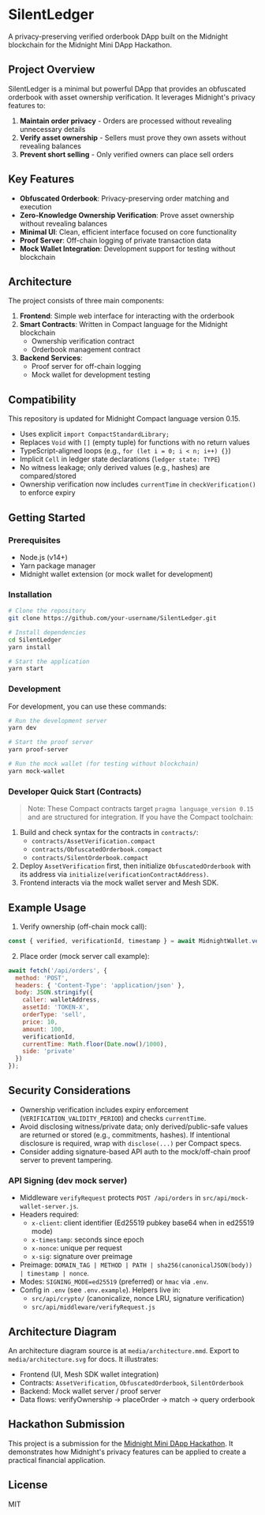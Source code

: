 # SilentLedger

A privacy-preserving verified orderbook DApp built on the Midnight blockchain for the Midnight Mini DApp Hackathon.

## Project Overview

SilentLedger is a minimal but powerful DApp that provides an obfuscated orderbook with asset ownership verification. It leverages Midnight's privacy features to:

1. **Maintain order privacy** - Orders are processed without revealing unnecessary details
2. **Verify asset ownership** - Sellers must prove they own assets without revealing balances
3. **Prevent short selling** - Only verified owners can place sell orders

## Key Features

- **Obfuscated Orderbook**: Privacy-preserving order matching and execution
- **Zero-Knowledge Ownership Verification**: Prove asset ownership without revealing balances
- **Minimal UI**: Clean, efficient interface focused on core functionality
- **Proof Server**: Off-chain logging of private transaction data
- **Mock Wallet Integration**: Development support for testing without blockchain

## Architecture

The project consists of three main components:

1. **Frontend**: Simple web interface for interacting with the orderbook
2. **Smart Contracts**: Written in Compact language for the Midnight blockchain
   - Ownership verification contract
   - Orderbook management contract
3. **Backend Services**: 
   - Proof server for off-chain logging
   - Mock wallet for development testing

## Compatibility

This repository is updated for Midnight Compact language version 0.15.

- Uses explicit `import CompactStandardLibrary;`
- Replaces `Void` with `[]` (empty tuple) for functions with no return values
- TypeScript-aligned loops (e.g., `for (let i = 0; i < n; i++) {}`)
- Implicit `Cell` in ledger state declarations (`ledger state: TYPE`)
- No witness leakage; only derived values (e.g., hashes) are compared/stored
- Ownership verification now includes `currentTime` in `checkVerification()` to enforce expiry

## Getting Started

### Prerequisites

- Node.js (v14+)
- Yarn package manager
- Midnight wallet extension (or mock wallet for development)

### Installation

```bash
# Clone the repository
git clone https://github.com/your-username/SilentLedger.git

# Install dependencies
cd SilentLedger
yarn install

# Start the application
yarn start
```

### Development

For development, you can use these commands:

```bash
# Run the development server
yarn dev

# Start the proof server
yarn proof-server

# Run the mock wallet (for testing without blockchain)
yarn mock-wallet
```

### Developer Quick Start (Contracts)

> Note: These Compact contracts target `pragma language_version 0.15` and are structured for integration. If you have the Compact toolchain:

1. Build and check syntax for the contracts in `contracts/`:
   - `contracts/AssetVerification.compact`
   - `contracts/ObfuscatedOrderbook.compact`
   - `contracts/SilentOrderbook.compact`
2. Deploy `AssetVerification` first, then initialize `ObfuscatedOrderbook` with its address via `initialize(verificationContractAddress)`.
3. Frontend interacts via the mock wallet server and Mesh SDK.

## Example Usage

1. Verify ownership (off-chain mock call):

```js
const { verified, verificationId, timestamp } = await MidnightWallet.verifyOwnership('TOKEN-X', 100);
```

2. Place order (mock server call example):

```js
await fetch('/api/orders', {
  method: 'POST',
  headers: { 'Content-Type': 'application/json' },
  body: JSON.stringify({
    caller: walletAddress,
    assetId: 'TOKEN-X',
    orderType: 'sell',
    price: 10,
    amount: 100,
    verificationId,
    currentTime: Math.floor(Date.now()/1000),
    side: 'private'
  })
});
```

## Security Considerations

- Ownership verification includes expiry enforcement (`VERIFICATION_VALIDITY_PERIOD`) and checks `currentTime`.
- Avoid disclosing witness/private data; only derived/public-safe values are returned or stored (e.g., commitments, hashes). If intentional disclosure is required, wrap with `disclose(...)` per Compact specs.
- Consider adding signature-based API auth to the mock/off-chain proof server to prevent tampering.

### API Signing (dev mock server)

- Middleware `verifyRequest` protects `POST /api/orders` in `src/api/mock-wallet-server.js`.
- Headers required:
  - `x-client`: client identifier (Ed25519 pubkey base64 when in ed25519 mode)
  - `x-timestamp`: seconds since epoch
  - `x-nonce`: unique per request
  - `x-sig`: signature over preimage
- Preimage: `DOMAIN_TAG | METHOD | PATH | sha256(canonicalJSON(body)) | timestamp | nonce`.
- Modes: `SIGNING_MODE=ed25519` (preferred) or `hmac` via `.env`.
- Config in `.env` (see `.env.example`). Helpers live in:
  - `src/api/crypto/` (canonicalize, nonce LRU, signature verification)
  - `src/api/middleware/verifyRequest.js`


## Architecture Diagram

An architecture diagram source is at `media/architecture.mmd`. Export to `media/architecture.svg` for docs. It illustrates:

- Frontend (UI, Mesh SDK wallet integration)
- Contracts: `AssetVerification`, `ObfuscatedOrderbook`, `SilentOrderbook`
- Backend: Mock wallet server / proof server
- Data flows: verifyOwnership -> placeOrder -> match -> query orderbook

## Hackathon Submission

This project is a submission for the [Midnight Mini DApp Hackathon](https://midnight.network/hackathon/midnight-mini-dapp-hackathon). It demonstrates how Midnight's privacy features can be applied to create a practical financial application.

## License

MIT
